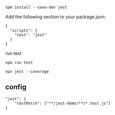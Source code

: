 ```npm install --save-dev jest```

Add the following section to your package.json:
```
{
  "scripts": {
    "test": "jest"
  }
}
```

run test

```npm run test```

```npx jest --coverage```

## config
```
"jest": {
    "testMatch": ["**/jest-demo/**/*.test.js"]
}
```
